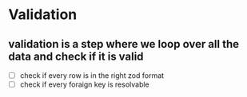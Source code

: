 # Validation

## validation is a step where we loop over all the data and check if it is valid

- [ ] check if every row is in the right zod format
- [ ] check if every foraign key is resolvable
